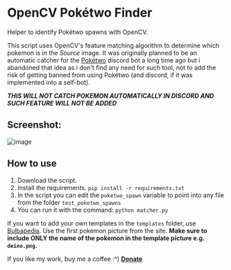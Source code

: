 # OpenCV Pokétwo Finder

Helper to identify Pokétwo spawns with OpenCV.

This script uses OpenCV's feature matching algorithm to determine which pokemon is in the *Source* image. It was originally planned to be an automatic catcher for the [Pokétwo](https://poketwo.net/) discord bot a long time ago but i abandoned that idea as i don't find any need for such tool, not to add the risk of getting banned from using Pokétwo (and discord, if it was implemented into a self-bot).

***THIS WILL NOT CATCH POKEMON AUTOMATICALLY IN DISCORD AND SUCH FEATURE WILL NOT BE ADDED***

## Screenshot:

![image](https://github.com/Bonkeyzz/opencv_poketwofinder/assets/23555978/c53d2e85-fd3e-4d0a-bdf7-9aeb59483a1a)

## How to use

1. Download the script.
2. Install the requirements. `pip install -r requirements.txt`
3. In the script you can edit the `poketwo_spawn` variable to point into any file from the folder `test_poketwo_spawns`
4. You can run it with the command: `python matcher.py`

If you want to add your own templates in the `templates` folder, use [Bulbapedia](https://bulbapedia.bulbagarden.net/). Use the first pokemon picture from the site.
**Make sure to include ONLY the name of the pokemon in the template picture e.g. `deino.png`.**


If you like my work, buy me a coffee :^) **[Donate](https://ko-fi.com/bonkeyzz)**
